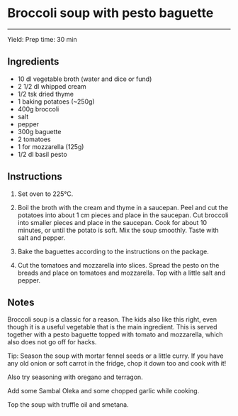 # Broccoli soup with pesto baguette
---
Yield:
Prep time: 30 min

## Ingredients
- 10 dl vegetable broth (water and dice or fund)
- 2 1/2 dl whipped cream
- 1/2 tsk dried thyme
- 1 baking potatoes (~250g)
- 400g broccoli
- salt
- pepper
- 300g baguette
- 2 tomatoes
- 1 for mozzarella (125g)
- 1/2 dl basil pesto


## Instructions

1. Set oven to 225°C.

2. Boil the broth with the cream and thyme in a saucepan. Peel and cut the potatoes into about 1 cm pieces and place in the saucepan. Cut broccoli into smaller pieces and place in the saucepan. Cook for about 10 minutes, or until the potato is soft. Mix the soup smoothly. Taste with salt and pepper.

3. Bake the baguettes according to the instructions on the package.

4. Cut the tomatoes and mozzarella into slices. Spread the pesto on the breads and place on tomatoes and mozzarella. Top with a little salt and pepper.

## Notes

Broccoli soup is a classic for a reason. The kids also like this right, even though it is a useful vegetable that is the main ingredient. This is served together with a pesto baguette topped with tomato and mozzarella, which also does not go off for hacks.

Tip: Season the soup with mortar fennel seeds or a little curry. If you have any old onion or soft carrot in the fridge, chop it down too and cook with it!

Also try seasoning with oregano and terragon.

Add some Sambal Oleka and some chopped garlic while cooking.

Top the soup with truffle oil and smetana.
